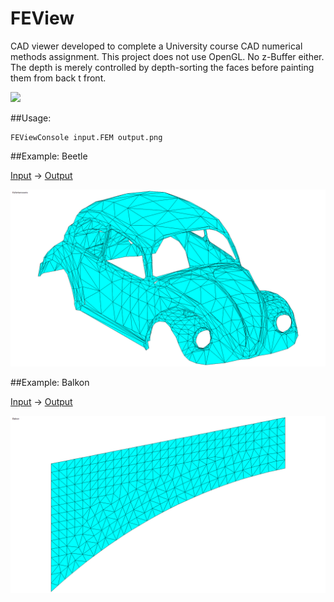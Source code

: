 FEView
=======

CAD viewer developed to complete a University course CAD numerical methods assignment. 
This project does not use OpenGL. No z-Buffer either. The depth is merely controlled by depth-sorting the faces before painting them from back t front.

![](https://raw.githubusercontent.com/sleutho/FEView/master/FEViewExample/Dinosauriers.png)

##Usage:
```
FEViewConsole input.FEM output.png
```

##Example: Beetle

[Input](https://raw.githubusercontent.com/sleutho/FEView/master/FEViewExample/VW_Kaefer.FEM) -> [Output](https://raw.githubusercontent.com/sleutho/FEView/master/FEViewExample/VW_Kaefer.png)

![](https://raw.githubusercontent.com/sleutho/FEView/master/FEViewExample/VW_Kaefer.png)


##Example: Balkon

[Input](https://raw.githubusercontent.com/sleutho/FEView/master/FEViewExample/balkon_dreieck_III.FEM) -> [Output](https://raw.githubusercontent.com/sleutho/FEView/master/FEViewExample/balkon_dreieck_III.png)

![](https://raw.githubusercontent.com/sleutho/FEView/master/FEViewExample/balkon_dreieck_III.png)
